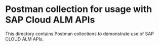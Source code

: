 # Postman collection for usage with SAP Cloud ALM APIs

This directory contains Postman collections to demonstrate use of SAP CLOUD ALM APIs.
